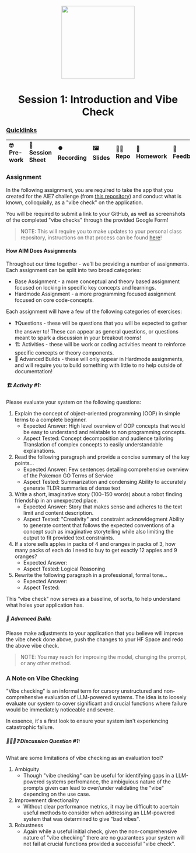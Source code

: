 <p align = "center" draggable=”false” ><img src="https://github.com/AI-Maker-Space/LLM-Dev-101/assets/37101144/d1343317-fa2f-41e1-8af1-1dbb18399719" 
     width="200px"
     height="auto"/>
</p>

<h1 align="center" id="heading">Session 1: Introduction and Vibe Check</h1>

### [Quicklinks](https://github.com/AI-Maker-Space/AIE7/tree/main/00_AIM_Quicklinks)

| 🤓 Pre-work | 📰 Session Sheet | ⏺️ Recording     | 🖼️ Slides        | 👨‍💻 Repo         | 📝 Homework      | 📁 Feedback       |
|:-----------------|:-----------------|:-----------------|:-----------------|:-----------------|:-----------------|:-----------------|


### Assignment

In the following assignment, you are required to take the app that you created for the AIE7 challenge (from [this repository](https://github.com/AI-Maker-Space/The-AI-Engineer-Challenge)) and conduct what is known, colloquially, as a "vibe check" on the application. 

You will be required to submit a link to your GitHub, as well as screenshots of the completed "vibe checks" through the provided Google Form!

> NOTE: This will require you to make updates to your personal class repository, instructions on that process can be found [here](https://github.com/AI-Maker-Space/AIE7/tree/main/00_Setting%20Up%20Git)!

#### How AIM Does Assignments
Throughout our time together - we'll be providing a number of assignments. Each assignment can be split into two broad categories:

- Base Assignment - a more conceptual and theory based assignment focused on locking in specific key concepts and learnings.
- Hardmode Assignment - a more programming focused assignment focused on core code-concepts.

Each assignment will have a few of the following categories of exercises:

- ❓Questions - these will be questions that you will be expected to gather the answer to! These can appear as general questions, or questions meant to spark a discussion in your breakout rooms!
- 🏗️ Activities - these will be work or coding activities meant to reinforce specific concepts or theory components.
- 🚧 Advanced Builds - these will only appear in Hardmode assignments, and will require you to build something with little to no help outside of documentation!

##### 🏗️ Activity #1:

Please evaluate your system on the following questions:

1. Explain the concept of object-oriented programming (OOP) in simple terms to a complete beginner.
    - Expected Answer: High level overview of OOP concepts that would be easy to understand and relatable to non programming concepts.
    - Aspect Tested: 
        Concept decomposition and audience tailoring
            Translation of complex concepts to easily understandable explanations. 
2. Read the following paragraph and provide a concise summary of the key points…
    - Expected Answer: Few sentences detailing comprehensive overview of the Pokemon GO Terms of Service
    - Aspect Tested: 
        Summarization and condensing 
            Ability to accurately generate TLDR summaries of dense text
3. Write a short, imaginative story (100–150 words) about a robot finding friendship in an unexpected place.
    - Expected Answer: Story that makes sense and adheres to the text limit and content description.
    - Aspect Tested: 
        "Creativity" and constraint acknowldegment
            Ability to generate content that follows the expected conventions of a concept such as imaginative storytelling while also limiting the output to fit provided text constraints.
4. If a store sells apples in packs of 4 and oranges in packs of 3, how many packs of each do I need to buy to get exactly 12 apples and 9 oranges?
    - Expected Answer:
    - Aspect Tested: 
        Logical Reasoning 
5. Rewrite the following paragraph in a professional, formal tone…
    - Expected Answer:
    - Aspect Tested:

This "vibe check" now serves as a baseline, of sorts, to help understand what holes your application has.

##### 🚧 Advanced Build:

Please make adjustments to your application that you believe will improve the vibe check done above, push the changes to your HF Space and redo the above vibe check.

> NOTE: You may reach for improving the model, changing the prompt, or any other method.

### A Note on Vibe Checking

"Vibe checking" is an informal term for cursory unstructured and non-comprehensive evaluation of LLM-powered systems. The idea is to loosely evaluate our system to cover significant and crucial functions where failure would be immediately noticeable and severe.

In essence, it's a first look to ensure your system isn't experiencing catastrophic failure.

##### 🧑‍🤝‍🧑❓ Discussion Question #1:

What are some limitations of vibe checking as an evaluation tool?
1. Ambiguity
    - Though "vibe checking" can be useful for identifying gaps in a LLM-powered systems perfromance, the ambiguious nature of the prompts given can lead to over/under validating the "vibe" depending on the use case. 
2. Improvement directionality
    - Without clear performance metrics, it may be difficult to acertain useful methods to consider when addressing an LLM-powered system that was determined to give "bad vibes".
3. Robustness
    - Again while a useful initial check, given the non-comprehensive nature of "vibe checking" there are no guarantees your system will not fail at crucial functions provided a successful "vibe check". 
